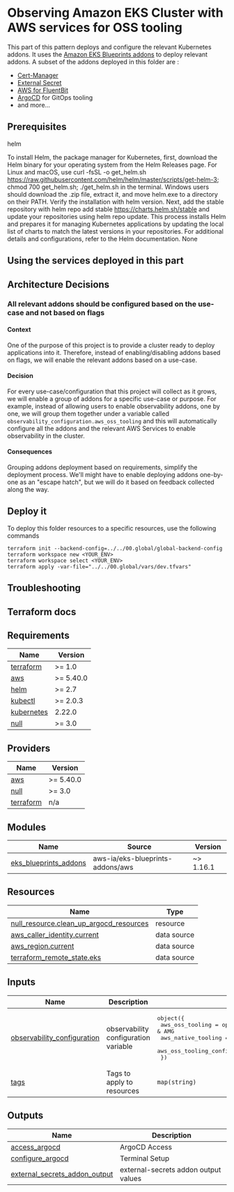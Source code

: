 # Observing Amazon EKS Cluster with AWS services for OSS tooling

This part of this pattern deploys and configure the relevant Kubernetes addons. It uses the [Amazon EKS Blueprints addons](https://aws-ia.github.io/terraform-aws-eks-blueprints-addons/main/) to deploy relevant addons. A subset of the addons deployed in this folder are :

* [Cert-Manager](https://aws-ia.github.io/terraform-aws-eks-blueprints-addons/main/addons/cert-manager/)
* [External Secret](https://aws-ia.github.io/terraform-aws-eks-blueprints-addons/main/addons/external-secrets/)
* [AWS for FluentBit](https://aws-ia.github.io/terraform-aws-eks-blueprints-addons/main/addons/aws-for-fluentbit/)
* [ArgoCD](https://aws-ia.github.io/terraform-aws-eks-blueprints-addons/main/addons/argocd/) for GitOps tooling
* and more... 

## Prerequisites  
helm

To install Helm, the package manager for Kubernetes, first, download the Helm binary for your operating system from the Helm Releases page. For Linux and macOS, use curl -fsSL -o get_helm.sh https://raw.githubusercontent.com/helm/helm/master/scripts/get-helm-3; chmod 700 get_helm.sh; ./get_helm.sh in the terminal. Windows users should download the .zip file, extract it, and move helm.exe to a directory on their PATH. Verify the installation with helm version. Next, add the stable repository with helm repo add stable https://charts.helm.sh/stable and update your repositories using helm repo update. This process installs Helm and prepares it for managing Kubernetes applications by updating the local list of charts to match the latest versions in your repositories. For additional details and configurations, refer to the Helm documentation.
None

## Using the services deployed in this part


## Architecture Decisions  

### All relevant addons should be configured based on the use-case and not based on flags

#### Context

One of the purpose of this project is to provide a cluster ready to deploy applications into it. Therefore, instead of enabling/disabling addons based on flags, we will enable the relevant addons based on a use-case.

#### Decision

For every use-case/configuration that this project will collect as it grows, we will enable a group of addons for a specific use-case or purpose. For example, instead of allowing users to enable observability addons, one by one, we will group them together under a variable called `observability_configuration.aws_oss_tooling` and this will automatically configure all the addons and the relevant AWS Services to enable observability in the cluster.

#### Consequences

Grouping addons deployment based on requirements, simplify the deployment process. We'll might have to enable deploying addons one-by-one as an "escape hatch", but we will do it based on feedback collected along the way.


## Deploy it

To deploy this folder resources to a specific resources, use the following commands

```
terraform init --backend-config=../../00.global/global-backend-config
terraform workspace new <YOUR_ENV>
terraform workspace select <YOUR_ENV>
terraform apply -var-file="../../00.global/vars/dev.tfvars"
```


## Troubleshooting


## Terraform docs
<!-- BEGINNING OF PRE-COMMIT-TERRAFORM DOCS HOOK -->
## Requirements

| Name | Version |
|------|---------|
| <a name="requirement_terraform"></a> [terraform](#requirement\_terraform) | >= 1.0 |
| <a name="requirement_aws"></a> [aws](#requirement\_aws) | >= 5.40.0 |
| <a name="requirement_helm"></a> [helm](#requirement\_helm) | >= 2.7 |
| <a name="requirement_kubectl"></a> [kubectl](#requirement\_kubectl) | >= 2.0.3 |
| <a name="requirement_kubernetes"></a> [kubernetes](#requirement\_kubernetes) | 2.22.0 |
| <a name="requirement_null"></a> [null](#requirement\_null) | >= 3.0 |

## Providers

| Name | Version |
|------|---------|
| <a name="provider_aws"></a> [aws](#provider\_aws) | >= 5.40.0 |
| <a name="provider_null"></a> [null](#provider\_null) | >= 3.0 |
| <a name="provider_terraform"></a> [terraform](#provider\_terraform) | n/a |

## Modules

| Name | Source | Version |
|------|--------|---------|
| <a name="module_eks_blueprints_addons"></a> [eks\_blueprints\_addons](#module\_eks\_blueprints\_addons) | aws-ia/eks-blueprints-addons/aws | ~> 1.16.1 |

## Resources

| Name | Type |
|------|------|
| [null_resource.clean_up_argocd_resources](https://registry.terraform.io/providers/hashicorp/null/latest/docs/resources/resource) | resource |
| [aws_caller_identity.current](https://registry.terraform.io/providers/hashicorp/aws/latest/docs/data-sources/caller_identity) | data source |
| [aws_region.current](https://registry.terraform.io/providers/hashicorp/aws/latest/docs/data-sources/region) | data source |
| [terraform_remote_state.eks](https://registry.terraform.io/providers/hashicorp/terraform/latest/docs/data-sources/remote_state) | data source |

## Inputs

| Name | Description | Type | Default | Required |
|------|-------------|------|---------|:--------:|
| <a name="input_observability_configuration"></a> [observability\_configuration](#input\_observability\_configuration) | observability configuration variable | <pre>object({<br>    aws_oss_tooling        = optional(bool, true)  // AMP & AMG<br>    aws_native_tooling     = optional(bool, false) // CW<br>    aws_oss_tooling_config = optional(map(any), {})<br>  })</pre> | n/a | yes |
| <a name="input_tags"></a> [tags](#input\_tags) | Tags to apply to resources | `map(string)` | `{}` | no |

## Outputs

| Name | Description |
|------|-------------|
| <a name="output_access_argocd"></a> [access\_argocd](#output\_access\_argocd) | ArgoCD Access |
| <a name="output_configure_argocd"></a> [configure\_argocd](#output\_configure\_argocd) | Terminal Setup |
| <a name="output_external_secrets_addon_output"></a> [external\_secrets\_addon\_output](#output\_external\_secrets\_addon\_output) | external-secrets addon output values |
<!-- END OF PRE-COMMIT-TERRAFORM DOCS HOOK -->